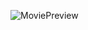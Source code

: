 ![MoviePreview](https://user-images.githubusercontent.com/96780438/207419563-303378df-b941-46e7-8f15-65c01de72f90.png)
